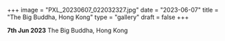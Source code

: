 +++
image = "PXL_20230607_022032327.jpg"
date = "2023-06-07"
title = "The Big Buddha, Hong Kong"
type = "gallery"
draft = false
+++

**7th Jun 2023** The Big Buddha, Hong Kong
